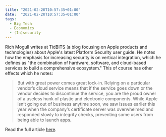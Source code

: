 ```yaml
---
title: "2021-02-20T10:57:35+01:00"
date:  "2021-02-20T10:57:35+01:00"
tags:
  - Big Tech
  - Economics
  - (In)security
---
```


Rich Mogull writes at TidBITS (a blog focusing on Apple products and technologies) about Apple's latest Platform Security user guide. He notes how the emphasis for increasing security is on vertical integration, which he defines as "the combination of hardware, software, and cloud-based services to build a comprehensive ecosystem." This of course has other effects which he notes:

> But with great power comes great lock-in. Relying on a particular vendor’s cloud service means that if the service goes down or the vendor decides to discontinue the service, you are the proud owner of a useless hunk of plastic and electronic components. While Apple isn’t going out of business anytime soon, we saw issues earlier this year when the company’s certificate server was overwhelmed and responded slowly to integrity checks, preventing some users from being able to launch apps.

Read the full article [here](https://web.archive.org/web/20210219205605/https://tidbits.com/2021/02/18/apple-platform-security-guide-reveals-focus-on-vertical-integration/).
